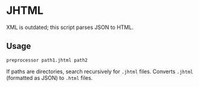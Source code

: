 # JHTML

XML is outdated; this script parses JSON to HTML.

## Usage

`preprocessor path1.jhtml path2`

If paths are directories, search recursively for `.jhtml` files. Converts `.jhtml` (formatted as
JSON) to `.html` files.
